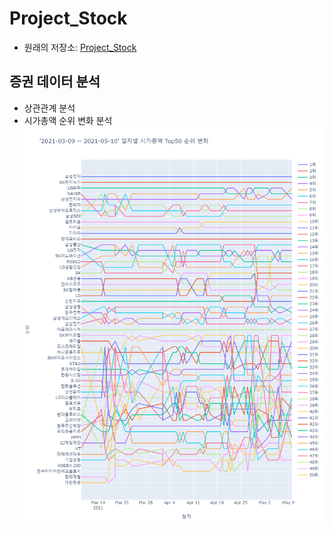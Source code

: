 # Project_Stock
- 원래의 저장소: [Project_Stock](https://github.com/heonsooo/Project_Stock)  

## 증권 데이터 분석
- 상관관계 분석
- 시가총액 순위 변화 분석  
![img.png](./img/newimg.png)

